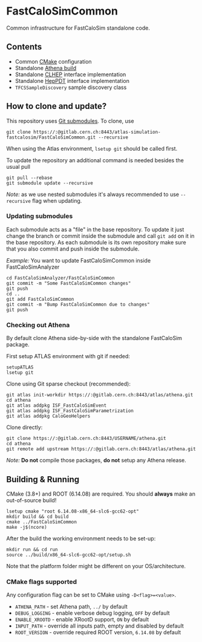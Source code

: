 # FastCaloSimCommon

Common infrastructure for FastCaloSim standalone code.


## Contents

 - Common [CMake](cmake) configuration
 - Standalone [Athena build](AthenaBuild)
 - Standalone [CLHEP](CLHEP) interface implementation
 - Standalone [HepPDT](HepPDT) interface implementation
 - `TFCSSampleDiscovery` sample discovery class


## How to clone and update?

This repository uses [Git submodules](https://git-scm.com/book/en/v2/Git-Tools-Submodules).
To clone, use
```
git clone https://:@gitlab.cern.ch:8443/atlas-simulation-fastcalosim/FastCaloSimCommon.git --recursive
```
When using the Atlas environment, `lsetup git` should be called first.

To update the repository an additional command is needed besides the usual pull
```
git pull --rebase
git submodule update --recursive
```

*Note:* as we use nested submodules it's always recommended to use `--recursive` flag when updating.

### Updating submodules

Each submodule acts as a "file" in the base repository. To update it just change the branch or
commit inside the submodule and call `git add` on it in the base repository.
As each submodule is its own repository make sure that you also commit and push inside
the submodule.

*Example:* You want to update FastCaloSimCommon inside FastCaloSimAnalyzer
```
cd FastCaloSimAnalyzer/FastCaloSimCommon
git commit -m "Some FastCaloSimCommon changes"
git push
cd ..
git add FastCaloSimCommon
git commit -m "Bump FastCaloSimCommon due to changes"
git push
```

### Checking out Athena

By default clone Athena side-by-side with the standalone FastCaloSim package.

First setup ATLAS environment with git if needed:
``` 
setupATLAS
lsetup git
```

Clone using Git sparse checkout (recommended):
``` 
git atlas init-workdir https://:@gitlab.cern.ch:8443/atlas/athena.git
cd athena
git atlas addpkg ISF_FastCaloSimEvent
git atlas addpkg ISF_FastCaloSimParametrization
git atlas addpkg CaloGeoHelpers
``` 

Clone directly:
```
git clone https://:@gitlab.cern.ch:8443/USERNAME/athena.git
cd athena
git remote add upstream https://:@gitlab.cern.ch:8443/atlas/athena.git
``` 

*Note:* **Do not** compile those packages, **do not** setup any Athena release.


## Building & Running

CMake (3.8+) and ROOT (6.14.08) are required. You should **always** make an out-of-source build!
```
lsetup cmake "root 6.14.08-x86_64-slc6-gcc62-opt"
mkdir build && cd build
cmake ../FastCaloSimCommon
make -j$(ncore)
```

After the build the working environment needs to be set-up:
```
mkdir run && cd run
source ../build/x86_64-slc6-gcc62-opt/setup.sh
```
Note that the platform folder might be different on your OS/architecture.


### CMake flags supported

Any configuration flag can be set to CMake using `-D<flag>=<value>`.

- `ATHENA_PATH` - set Athena path, `../` by default
- `DEBUG_LOGGING` - enable verbose debug logging, `OFF` by default
- `ENABLE_XROOTD` - enable XRootD support, `ON` by default
- `INPUT_PATH` - override all inputs path, empty and disabled by default
- `ROOT_VERSION` - override required ROOT version, `6.14.08` by default
